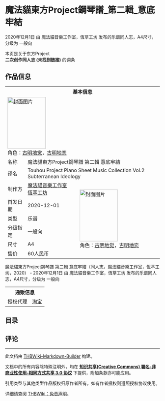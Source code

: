 # 魔法貓東方Project鋼琴譜_第二輯_意底牢結

<!-- source html: G:\repos\THBWiki-Markdown-Builder\THBWikiMarkdown\Temp\main\8\8f\ns0%3A%E9%AD%94%E6%B3%95%E8%B2%93%E6%9D%B1%E6%96%B9Project%E9%8B%BC%E7%90%B4%E8%AD%9C_%E7%AC%AC%E4%BA%8C%E8%BC%AF_%E6%84%8F%E5%BA%95%E7%89%A2%E7%B5%90.html -->

2020年12月1日 由 魔法貓音樂工作室，恆萃工坊  发布的乐谱同人志，A4尺寸，分级为 一般向

本页是关于东方Project  
 **二次创作同人志 (未找到链接)** 的词条

## 作品信息

<table><tbody><tr><th colspan="3">基本信息</th></tr><tr><td class="cover-artwork-mobile" colspan="2"><a href="./文件-魔法貓東方Project鋼琴譜_第二輯_意底牢結封面.jpg.md" class="image" title="封面图片"><img alt="封面图片" src="https://upload.thwiki.cc/thumb/2/26/%E9%AD%94%E6%B3%95%E8%B2%93%E6%9D%B1%E6%96%B9Project%E9%8B%BC%E7%90%B4%E8%AD%9C_%E7%AC%AC%E4%BA%8C%E8%BC%AF_%E6%84%8F%E5%BA%95%E7%89%A2%E7%B5%90%E5%B0%81%E9%9D%A2.jpg/124px-%E9%AD%94%E6%B3%95%E8%B2%93%E6%9D%B1%E6%96%B9Project%E9%8B%BC%E7%90%B4%E8%AD%9C_%E7%AC%AC%E4%BA%8C%E8%BC%AF_%E6%84%8F%E5%BA%95%E7%89%A2%E7%B5%90%E5%B0%81%E9%9D%A2.jpg" decoding="async" loading="lazy" width="124" height="168" srcset="https://upload.thwiki.cc/thumb/2/26/%E9%AD%94%E6%B3%95%E8%B2%93%E6%9D%B1%E6%96%B9Project%E9%8B%BC%E7%90%B4%E8%AD%9C_%E7%AC%AC%E4%BA%8C%E8%BC%AF_%E6%84%8F%E5%BA%95%E7%89%A2%E7%B5%90%E5%B0%81%E9%9D%A2.jpg/186px-%E9%AD%94%E6%B3%95%E8%B2%93%E6%9D%B1%E6%96%B9Project%E9%8B%BC%E7%90%B4%E8%AD%9C_%E7%AC%AC%E4%BA%8C%E8%BC%AF_%E6%84%8F%E5%BA%95%E7%89%A2%E7%B5%90%E5%B0%81%E9%9D%A2.jpg 1.5x, https://upload.thwiki.cc/thumb/2/26/%E9%AD%94%E6%B3%95%E8%B2%93%E6%9D%B1%E6%96%B9Project%E9%8B%BC%E7%90%B4%E8%AD%9C_%E7%AC%AC%E4%BA%8C%E8%BC%AF_%E6%84%8F%E5%BA%95%E7%89%A2%E7%B5%90%E5%B0%81%E9%9D%A2.jpg/249px-%E9%AD%94%E6%B3%95%E8%B2%93%E6%9D%B1%E6%96%B9Project%E9%8B%BC%E7%90%B4%E8%AD%9C_%E7%AC%AC%E4%BA%8C%E8%BC%AF_%E6%84%8F%E5%BA%95%E7%89%A2%E7%B5%90%E5%B0%81%E9%9D%A2.jpg 2x" data-file-width="685" data-file-height="925"></a><div class="cover-char">角色：<a href="./古明地觉.md" title="古明地觉">古明地觉</a>，<a href="./古明地恋.md" title="古明地恋">古明地恋</a></div></td>
</tr><tr><td class="label">名称</td><td colspan="2"> 魔法貓東方Project鋼琴譜 第二輯 意底牢結 </td></tr><tr><td class="label">译名</td><td colspan="2"> Touhou Project Piano Sheet Music Collection Vol.2 Subterranean Ideology </td></tr><tr><td class="label">制作方</td><td><a href="/index.php?title=%E9%AD%94%E6%B3%95%E8%B2%93%E9%9F%B3%E6%A8%82%E5%B7%A5%E4%BD%9C%E5%AE%A4&amp;action=edit&amp;redlink=1" class="new" title="魔法貓音樂工作室（页面不存在）">魔法貓音樂工作室</a><br><a href="./恆萃工坊.md" title="恆萃工坊">恆萃工坊</a></td><td class="cover-artwork" rowspan="6" style="min-width:168px;"><a href="./文件-魔法貓東方Project鋼琴譜_第二輯_意底牢結封面.jpg.md" class="image" title="封面图片"><img alt="封面图片" src="https://upload.thwiki.cc/thumb/2/26/%E9%AD%94%E6%B3%95%E8%B2%93%E6%9D%B1%E6%96%B9Project%E9%8B%BC%E7%90%B4%E8%AD%9C_%E7%AC%AC%E4%BA%8C%E8%BC%AF_%E6%84%8F%E5%BA%95%E7%89%A2%E7%B5%90%E5%B0%81%E9%9D%A2.jpg/124px-%E9%AD%94%E6%B3%95%E8%B2%93%E6%9D%B1%E6%96%B9Project%E9%8B%BC%E7%90%B4%E8%AD%9C_%E7%AC%AC%E4%BA%8C%E8%BC%AF_%E6%84%8F%E5%BA%95%E7%89%A2%E7%B5%90%E5%B0%81%E9%9D%A2.jpg" decoding="async" loading="lazy" width="124" height="168" srcset="https://upload.thwiki.cc/thumb/2/26/%E9%AD%94%E6%B3%95%E8%B2%93%E6%9D%B1%E6%96%B9Project%E9%8B%BC%E7%90%B4%E8%AD%9C_%E7%AC%AC%E4%BA%8C%E8%BC%AF_%E6%84%8F%E5%BA%95%E7%89%A2%E7%B5%90%E5%B0%81%E9%9D%A2.jpg/186px-%E9%AD%94%E6%B3%95%E8%B2%93%E6%9D%B1%E6%96%B9Project%E9%8B%BC%E7%90%B4%E8%AD%9C_%E7%AC%AC%E4%BA%8C%E8%BC%AF_%E6%84%8F%E5%BA%95%E7%89%A2%E7%B5%90%E5%B0%81%E9%9D%A2.jpg 1.5x, https://upload.thwiki.cc/thumb/2/26/%E9%AD%94%E6%B3%95%E8%B2%93%E6%9D%B1%E6%96%B9Project%E9%8B%BC%E7%90%B4%E8%AD%9C_%E7%AC%AC%E4%BA%8C%E8%BC%AF_%E6%84%8F%E5%BA%95%E7%89%A2%E7%B5%90%E5%B0%81%E9%9D%A2.jpg/249px-%E9%AD%94%E6%B3%95%E8%B2%93%E6%9D%B1%E6%96%B9Project%E9%8B%BC%E7%90%B4%E8%AD%9C_%E7%AC%AC%E4%BA%8C%E8%BC%AF_%E6%84%8F%E5%BA%95%E7%89%A2%E7%B5%90%E5%B0%81%E9%9D%A2.jpg 2x" data-file-width="685" data-file-height="925"></a><div class="cover-char">角色：<a href="./古明地觉.md" title="古明地觉">古明地觉</a>，<a href="./古明地恋.md" title="古明地恋">古明地恋</a></div></td>
</tr><tr><td class="label">首发日期</td><td>2020-12-01</td></tr><tr><td class="label">类型</td><td>乐谱</td></tr><tr><td class="label">分级指定</td><td>一般向</td></tr><tr><td class="label">尺寸</td><td>A4</td></tr><tr><td class="label">售价</td><td>60人民币</td></tr></tbody></table>

魔法貓東方Project鋼琴譜 第二輯 意底牢結（同人志，魔法貓音樂工作室，恆萃工坊，2020） - 2020年12月1日 由 魔法貓音樂工作室，恆萃工坊  发布的乐谱同人志，A4尺寸，分级为 一般向

<table><tbody><tr><th colspan="3">通贩信息</th></tr><tr><td class="label">授权代理</td><td colspan="2"><a rel="nofollow" class="external text" href="https://item.taobao.com/item.htm?id=630332012178">淘宝</a></td></tr></tbody></table>



## 目录
  
[](./文件-魔法猫东方Project钢琴谱第二辑封底.jpg.md)
  


## 评论




---

此文档由 [THBWiki-Markdown-Builder](https://github.com/Delsin-Yu/THBWiki-Markdown-Builder) 构建。

文档中的所有内容除特殊注明外，均在 [**知识共享(Creative Commons) 署名-非商业性使用-相同方式共享 3.0 协议**](https://creativecommons.org/licenses/by-sa/3.0/deed.zh-hans) 下提供，附加条款亦可能应用。

引用类型与其他类型作品版权归原作者所有，如有作者授权则遵照授权协议使用。

详细请查阅 [THBWiki：免责声明](https://thbwiki.cc/THBWiki:%E5%85%8D%E8%B4%A3%E5%A3%B0%E6%98%8E)。

